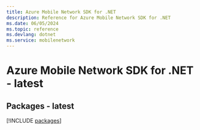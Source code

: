 ```yaml
---
title: Azure Mobile Network SDK for .NET
description: Reference for Azure Mobile Network SDK for .NET
ms.date: 06/05/2024
ms.topic: reference
ms.devlang: dotnet
ms.service: mobilenetwork
---
```

# Azure Mobile Network SDK for .NET - latest
## Packages - latest
[!INCLUDE [packages](mobile-network-index.md)]